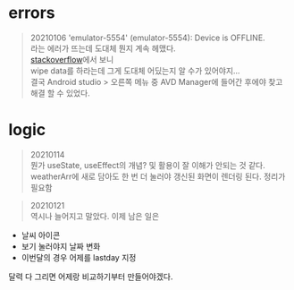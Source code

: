 # errors

> 20210106
'emulator-5554' (emulator-5554): Device is OFFLINE.  
라는 에러가 뜨는데 도대체 뭔지 계속 헤맸다.  
[stackoverflow](https://stackoverflow.com/questions/3152681/android-emulator-5554-offline)에서 보니  
wipe data를 하라는데 그게 도대체 어딨는지 알 수가 있어야지...  
결국 Android studio > 오른쪽 메뉴 중 AVD Manager에 들어간 후에야 찾고 해결 할 수 있었다.

# logic
> 20210114  
뭔가 useState, useEffect의 개념? 및 활용이 잘 이해가 안되는 것 같다.
weatherArr에 새로 담아도 한 번 더 눌러야 갱신된 화면이 렌더링 된다.
정리가 필요함

> 20210121  
역시나 늘어지고 말았다. 이제 남은 일은
- 날씨 아이콘
- 보기 눌러야지 날짜 변화
- 이번달의 경우 어제를 lastday 지정  

달력 다 그리면 어제랑 비교하기부터 만들어야겠다.  